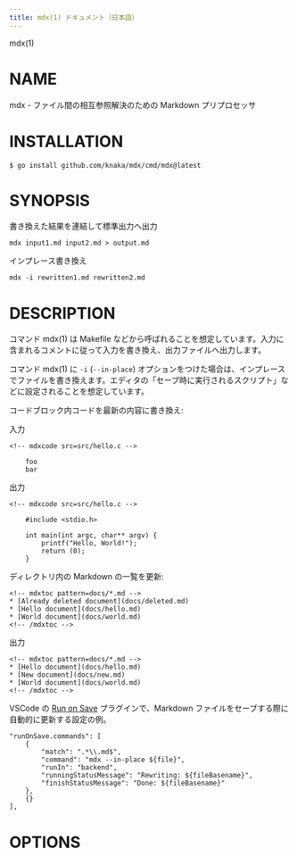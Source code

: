 ```yaml
---
title: mdx(1) ドキュメント（日本語）
---
```


mdx(1)

# NAME

mdx - ファイル間の相互参照解決のための Markdown プリプロセッサ

# INSTALLATION

    $ go install github.com/knaka/mdx/cmd/mdx@latest

# SYNOPSIS

書き換えた結果を連結して標準出力へ出力

    mdx input1.md input2.md > output.md

インプレース書き換え

    mdx -i rewritten1.md rewritten2.md

# DESCRIPTION

コマンド mdx(1) は Makefile などから呼ばれることを想定しています。入力に含まれるコメントに従って入力を書き換え、出力ファイルへ出力します。

コマンド mdx(1) に `-i` (`--in-place`) オプションをつけた場合は、インプレースでファイルを書き換えます。エディタの「セーブ時に実行されるスクリプト」などに設定されることを想定しています。

コードブロック内コードを最新の内容に書き換え:

入力

    <!-- mdxcode src=src/hello.c -->

        foo
        bar

出力

    <!-- mdxcode src=src/hello.c -->

        #include <stdio.h>

        int main(int argc, char** argv) {
            printf("Hello, World!");
            return (0);
        }

ディレクトリ内の Markdown の一覧を更新:

    <!-- mdxtoc pattern=docs/*.md -->
    * [Already deleted document](docs/deleted.md)
    * [Hello document](docs/hello.md)
    * [World document](docs/world.md)
    <!-- /mdxtoc -->

出力

    <!-- mdxtoc pattern=docs/*.md -->
    * [Hello document](docs/hello.md)
    * [New document](docs/new.md)
    * [World document](docs/world.md)
    <!-- /mdxtoc -->

VSCode の [Run on Save](https://marketplace.visualstudio.com/items?itemName=pucelle.run-on-save) プラグインで、Markdown ファイルをセーブする際に自動的に更新する設定の例。

    "runOnSave.commands": [
        {
            "match": ".*\\.md$",
            "command": "mdx --in-place ${file}",
            "runIn": "backend",
            "runningStatusMessage": "Rewriting: ${fileBasename}",
            "finishStatusMessage": "Done: ${fileBasename}"
        },
        {}
    ],

# OPTIONS


